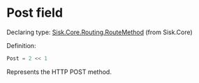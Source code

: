 <!--

Copyrights 2023 Sisk Framework - CypherPotato
Published under MIT license

!!! DO NOT EDIT THIS FILE !!!
This file was generated by a tool in the Sisk package. To edit the information in this documentation,
edit the XML documentation present in the Sisk source code.

-->


# Post field

Declaring type: [Sisk.Core.Routing.RouteMethod](/read?q=/contents/spec/Sisk.Core.Routing.RouteMethod.md) (from Sisk.Core)


Definition:

```cs
Post = 2 << 1
```

Represents the HTTP POST method.


